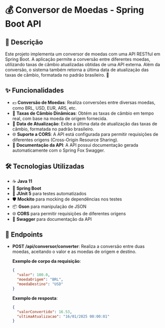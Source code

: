 # 💰 Conversor de Moedas - Spring Boot API

## 📖 Descrição
Este projeto implementa um conversor de moedas com uma API RESTful em Spring Boot. A aplicação permite a conversão entre diferentes moedas, utilizando taxas de câmbio atualizadas obtidas de uma API externa. Além da conversão, o sistema também retorna a última data de atualização das taxas de câmbio, formatada no padrão brasileiro. 💱

## ✨ Funcionalidades
- 💵 **Conversão de Moedas**: Realiza conversões entre diversas moedas, como BRL, USD, EUR, ARS, etc.
- 🔄 **Taxas de Câmbio Dinâmicas**: Obtém as taxas de câmbio em tempo real, com base na moeda de origem fornecida.
- 📅 **Data de Atualização**: Exibe a última data de atualização das taxas de câmbio, formatada no padrão brasileiro.
- 🌐 **Suporte a CORS**: A API está configurada para permitir requisições de diferentes origens (Cross-Origin Resource Sharing).
- 📜 **Documentação da API**: A API possui documentação gerada automaticamente com o Spring Fox Swagger.

## 🛠 Tecnologias Utilizadas
- ☕ **Java 11**
- 🚀 **Spring Boot**
- 🧪 **JUnit 5** para testes automatizados
- 🛡️ **Mockito** para mocking de dependências nos testes
- 📦 **Gson** para manipulação de JSON
- 🌐 **CORS** para permitir requisições de diferentes origens
- 📖 **Swagger** para documentação da API

## 🔗 Endpoints
- **POST /api/conversor/converter**: Realiza a conversão entre duas moedas, aceitando o valor e as moedas de origem e destino.
  
  **Exemplo de corpo da requisição**:
  ```json
  {
    "valor": 100.0,
    "moedaOrigem": "BRL",
    "moedaDestino": "USD"
  }
  ```
  **Exemplo de resposta**:
  ```json
  {
    "valorConvertido": 16.53,
    "ultimaAtualizacao": "16/01/2025 00:00:01"
  }
  ```
